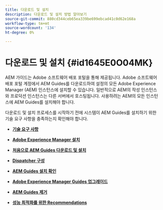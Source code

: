 ```yaml
---
title: 다운로드 및 설치
description: 다운로드 및 설치 방법 알아보기
source-git-commit: 880cd344ceb65ea339be699ebcad41c0d62e168a
workflow-type: tm+mt
source-wordcount: '134'
ht-degree: 0%

---
```


# 다운로드 및 설치 {#id1645E0O04MK}

AEM 가이드는 Adobe 소프트웨어 배포 포털을 통해 제공됩니다. Adobe 소프트웨어 배포 포털 계정에서 AEM Guides를 다운로드하여 설정의 모든 Adobe Experience Manager \(AEM\) 인스턴스에 설치할 수 있습니다. 일반적으로 AEM의 작성 인스턴스와 프로덕션 인스턴스는 다른 서버에서 호스팅됩니다. 사용하려는 AEM의 모든 인스턴스에 AEM Guides를 설치해야 합니다.

다운로드 및 설치 프로세스를 시작하기 전에 시스템이 AEM Guides를 설치하기 위한 기술 요구 사항을 충족하는지 확인해야 합니다.

- **[기술 요구 사항](download-install-technical-requirements.md)**

- **[Adobe Experience Manager 설치](download-install-aem.md)**

- **[처음으로 AEM Guides 다운로드 및 설치](download-install-aemg-first-time.md)**

- **[Dispatcher 구성](download-install-configure-dispatcher.md)**

- **[AEM Guides 설치 확인](download-install-verify-aemg-installation.md)**

- **[Adobe Experience Manager Guides 업그레이드](upgrade-xml-documentation.md)**

- **[AEM Guides 제거](download-install-unistall-aemg.md)**

- **[성능 최적화를 위한 Recommendations](download-install-recommend-perf-optimiz.md)**
